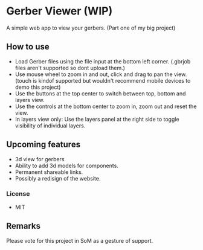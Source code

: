 # Gerber Viewer (WIP)
A simple web app to view your gerbers. (Part one of my big project)
## How to use
- Load Gerber files using the file input at the bottom left corner. (.gbrjob files aren't supported so dont upload them.)
- Use mouse wheel to zoom in and out, click and drag to pan the view. (touch is kindof supported but wouldn't recommend mobile devices to demo this project)
- Use the buttons at the top center to switch between top, bottom and layers view.
- Use the controls at the bottom center to zoom in, zoom out and reset the view.
- In layers view only: Use the layers panel at the right side to toggle visibility of individual layers.
## Upcoming features
- 3d view for gerbers
- Ability to add 3d models for components.
- Permanent shareable links.
- Possibly a redisign of the website.
### License
- MIT
## Remarks
Please vote for this project in SoM as a gesture of support.
